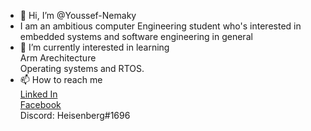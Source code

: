 - 👋 Hi, I’m @Youssef-Nemaky
- I am an ambitious computer Engineering student who's interested in embedded systems and software engineering in general
- 🌱 I’m currently interested in learning <br />
Arm Arechitecture <br />
Operating systems and RTOS.
- 📫 How to reach me <br />
<a href="https://www.linkedin.com/in/youssef-el-nemaky-575410218/">Linked In</a><br />
<a href="https://www.facebook.com/Youssef.Elnemaky/">Facebook</a><br />
Discord: Heisenberg#1696
<!---
Youssef-Nemaky/Youssef-Nemaky is a ✨ special ✨ repository because its `README.md` (this file) appears on your GitHub profile.
You can click the Preview link to take a look at your changes.
--->
